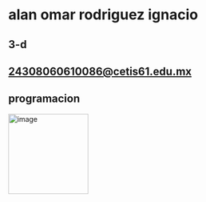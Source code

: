 
# alan omar rodriguez ignacio
## 3-d
## 24308060610086@cetis61.edu.mx
## programacion 
<img width="160" height="160" alt="image" src="https://github.com/user-attachments/assets/8aa2a2d3-7714-4fe6-83e1-4d88fcd9e4ec" />
